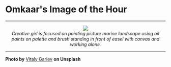 # Omkaar's Image of the Hour

---

<div align="center">

<a href="https://unsplash.com/photos/artist-working-on-a-painting-in-a-studio-IIisONUL2d8">
  <img src="https://images.unsplash.com/photo-1752649937266-1900d9e176c3?crop=entropy&cs=tinysrgb&fit=max&fm=jpg&ixid=M3w3NjA2Nzh8MHwxfHJhbmRvbXx8fHx8fHx8fDE3NTQwNDk2MDB8&ixlib=rb-4.1.0&q=80&w=1080" style="max-width:100%; height:auto;">
</a>

<br>
<i>Creative girl is focused on painting picture marine landscape using oil paints on palette and brush standing in front of easel with canvas and working alone.</i>

</div>

---

**Photo by** [Vitaly Gariev](https://unsplash.com/@silverkblack) **on Unsplash**
